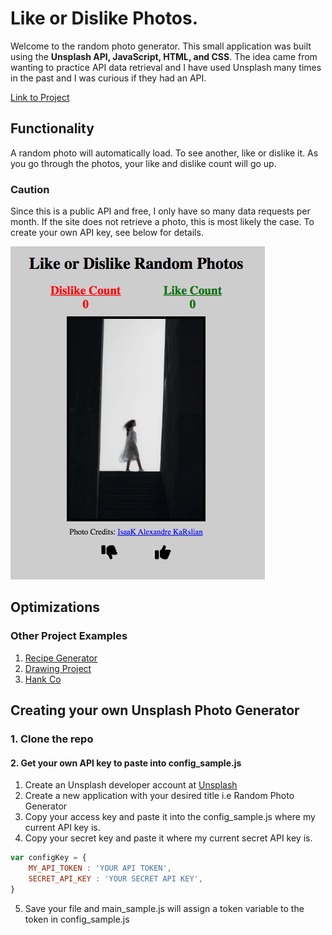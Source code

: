 # Like or Dislike Photos.

Welcome to the random photo generator. This small application was built using the **Unsplash API, JavaScript, HTML, and CSS**. The idea came from wanting to practice API data retrieval and I have used Unsplash many times in the past and I was curious if they had an API.

[Link to Project](https://astraughn5.github.io/Photo-Generator/)

## Functionality
A random photo will automatically load. To see another, like or dislike it. As you go through the photos, your like and dislike count will go up.

### Caution
Since this is a public API and free, I only have so many data requests per month. If the site does not retrieve a photo, this is most likely the case. To create your own API key, see below for details.

![alt text](https://github.com/astraughn5/Photo-Generator/blob/main/imgs/photo_generator_thumnail.png)

## Optimizations

### Other Project Examples
1. [Recipe Generator](https://github.com/astraughn5/recipe-generator)
2. [Drawing Project](https://github.com/astraughn5/drawing_project)
3. [Hank Co](https://github.com/astraughn5/hankco)


## Creating your own Unsplash Photo Generator
### 1. Clone the repo

#### 2. Get your own API key to paste into config_sample.js
1. Create an Unsplash developer account at [Unsplash](https://unsplash.com/developers)
2. Create a new application with your desired title i.e Random Photo Generator 
3. Copy your access key and paste it into the config_sample.js where my current API key is.
4. Copy your secret key and paste it where my current secret API key is.
``` javascript
var configKey = {
	MY_API_TOKEN : 'YOUR API TOKEN',
	SECRET_API_KEY : 'YOUR SECRET API KEY',
}
```
5. Save your file and main_sample.js will assign a token variable to the token in config_sample.js

